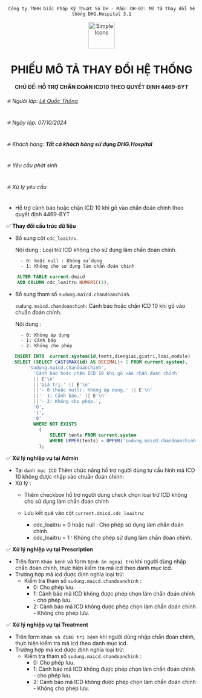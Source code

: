 <div align="center">

`Công ty TNHH Giải Pháp Kỹ Thuật Số DH - Mẫu: DH-02: Mô tả thay đổi hệ thống DHG.Hospital 3.1`

</div>

<div align="center">
  <img src="https://raw.githubusercontent.com/dh-hos/dhg.hospitalprinter/main/Deploy_Tools/Logo.ico" alt="Simple Icons" width=70>
  <h1>PHIẾU MÔ TẢ THAY ĐỔI HỆ THỐNG</h1>  
</div>
<div align="center">

#### CHỦ ĐỀ: HỖ TRỢ CHẨN ĐOÁN ICD10 THEO QUYẾT ĐỊNH 4469-BYT

</div>

###### :eight_spoked_asterisk: Người lập: [Lê Quốc Thống](https://github.com/lequocthong29)

###### :eight_spoked_asterisk: Ngày lập: 07/10/2024

###### :eight_spoked_asterisk: Khách hàng: **Tất cả khách hàng sử dụng DHG.Hospital**

###### :eight_spoked_asterisk: Yêu cầu phát sinh

###### :eight_spoked_asterisk: Xử lý yêu cầu

- Hỗ trợ cảnh báo hoặc chặn ICD 10 khi gõ vào chẩn đoán chính theo quyết định 4469-BYT

:white_check_mark: **Thay đổi cấu trúc dữ liệu**
- Bổ sung cột `cdc_loaitru`.
  
   Nội dung : Loại trừ ICD không cho sử dụng làm chẩn đoán chính.
  
        - 0: hoặc null : Không sử dụng
        - 1: Không cho sử dụng làm chẩn đoán chính
```sql
    ALTER TABLE current.dmicd
    ADD COLUMN cdc_loaitru NUMERIC(1);
```


- Bổ sung tham số `sudung.maicd.chandoanchinh`.
  
  `sudung.maicd.chandoanchinh`: Cảnh báo hoặc chặn ICD 10 khi gõ vào chuẩn đoán chính.
  
  Nội dung :
  
        - 0: Không áp dụng
        - 1: Cảnh báo
        - 2: Không cho phép

```sql
   INSERT INTO  current.system(id,tents,diengiai,giatri,loai,module)
   SELECT (SELECT CAST(MAX(id) AS DECIMAL)+ 1 FROM current.system),
  		'sudung.maicd.chandoanchinh',
          'Cảnh báo hoặc chặn ICD 10 khi gõ vào chẩn đoán chính' 
          || E'\n' 
          ||'Giá trị:' || E'\n' 
          ||'- 0 (hoặc null): Không áp dụng.' || E'\n' 
          ||'- 1: Cảnh báo.' || E'\n'
          ||'- 2: Không cho phép.',
          '0',
          '1',
          '0'
          WHERE NOT EXISTS
          	(
              	SELECT tents FROM current.system
          		WHERE UPPER(tents) = UPPER('sudung.maicd.chandoanchinh')
          	);
```
    

:white_check_mark: **Xử lý nghiệp vụ tại Admin**

- Tại `danh mục ICD` Thêm chức năng hổ trợ người dùng tự cấu hình mã ICD 10 không được nhập vào chuẩn đoán chính:
- Xữ lý :
    + Thêm checkbox hổ trợ người dùng check chọn loại trừ ICD không cho sử dụng làm chẩn đoán chính
    + Lưu kết quả vào cột `current.dmicd.cdc_loaitru`:
      
        + cdc_loaitru = 0 hoặc null : Cho phép sử dụng làm chẩn đoán chính.      
        + cdc_loaitru = 1 : Không cho phép sử dụng làm chẩn đoán chính.

:white_check_mark: **Xử lý nghiệp vụ tại Prescription**

- Trên form `Khám bệnh` và form `Bệnh án ngoại trú` khi người dùng nhập chẩn đoán chính, thực hiện kiểm tra mã icd theo danh mục icd.
- Trường hợp mã icd được định nghĩa loại trừ:
   - Kiểm tra tham số `sudung.maicd.chandoanchinh` :
     + 0: Cho phép lưu.       
     + 1: Cảnh báo mã ICD không được phép chọn làm chẩn đoán chính - cho phép lưu.     
     + 2: Cảnh báo mã ICD không được phép chọn làm chẩn đoán chính - Không cho phép lưu.
       
:white_check_mark: **Xử lý nghiệp vụ tại Treatment**

- Trên form `Khám và điều trị bệnh` khi người dùng nhập chẩn đoán chính, thực hiện kiểm tra mã icd theo danh mục icd.
- Trường hợp mã icd được định nghĩa loại trừ:
   - Kiểm tra tham số `sudung.maicd.chandoanchinh` :
     + 0: Cho phép lưu.
     + 1: Cảnh báo mã ICD không được phép chọn làm chẩn đoán chính - cho phép lưu.
     + 2: Cảnh báo mã ICD không được phép chọn làm chẩn đoán chính - Không cho phép lưu.
